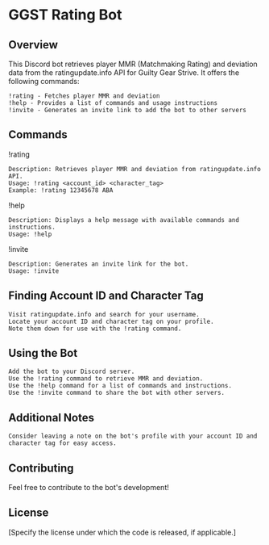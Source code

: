 # GGST Rating Bot

## Overview

This Discord bot retrieves player MMR (Matchmaking Rating) and deviation data from the ratingupdate.info API for Guilty Gear Strive. It offers the following commands:

    !rating - Fetches player MMR and deviation
    !help - Provides a list of commands and usage instructions
    !invite - Generates an invite link to add the bot to other servers

## Commands

!rating

    Description: Retrieves player MMR and deviation from ratingupdate.info API.
    Usage: !rating <account_id> <character_tag>
    Example: !rating 12345678 ABA

!help

    Description: Displays a help message with available commands and instructions.
    Usage: !help

!invite

    Description: Generates an invite link for the bot.
    Usage: !invite

## Finding Account ID and Character Tag

    Visit ratingupdate.info and search for your username.
    Locate your account ID and character tag on your profile.
    Note them down for use with the !rating command.

## Using the Bot

    Add the bot to your Discord server.
    Use the !rating command to retrieve MMR and deviation.
    Use the !help command for a list of commands and instructions.
    Use the !invite command to share the bot with other servers.

## Additional Notes

    Consider leaving a note on the bot's profile with your account ID and character tag for easy access.

## Contributing

Feel free to contribute to the bot's development!

## License

[Specify the license under which the code is released, if applicable.]